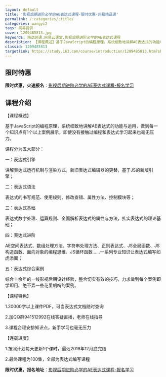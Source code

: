 ```yaml
---
layout: default
title: '影视后期进阶必学的AE表达式课程-限时优惠-网易精品课'
permalink: /:categories/:title/
categories: wangyi2
tags: 网易提供
cover: 1209485813.jpg
keywords: 精选网课,网易云课堂,影视后期进阶必学的AE表达式课程
description: 【课程概述】基于JavaScript的编程原理，系统细致地讲解AE表达式的功能与运用，做到每一个知识点有1个以上案例展示
classid: 1209485813
targetlink: https://study.163.com/course/introduction/1209485813.htm?share=1&shareId=1025206652&utm_campaign=share&utm_medium=iphoneShare&utm_source=&utm_u=1025206652
---
```


## 限时特惠

**限时优惠，火速报名**：[影视后期进阶必学的AE表达式课程-报名学习](https://study.163.com/course/introduction/1209485813.htm?share=1&shareId=1025206652&utm_campaign=share&utm_medium=iphoneShare&utm_source=&utm_u=1025206652)

## 课程介绍

【课程概述】



基于JavaScript的编程原理，系统细致地讲解AE表达式的功能与运用，做到每一个知识点有1个以上案例展示，即使没有接触过编程和表达式学习起来也毫无压力。



课程分为五大部分：

一：表达式引擎

讲解表达式运行机制与渲染方式，新旧表达式编辑器的更替，基于JS的新版引擎；



二：表达式语法

表达式的书写规范、使用规则、修改查错、属性方法、控制模块等；



三：表达式基础

表达式数字处理、运算规则、全面解析表达式的属性与方法，扎实表达式的理论基础；



四：表达式进阶

AE空间表达式、数组处理方法、字符串处理方法、正则表达式、JS全局函数、JS构造函数、面向对象的编程思维、JS循环函数……一系列专业知识让表达式编写如虎添翼；



五：表达式综合案例

综合十余年的一线影视后期设计经验，整合切实有效的技巧，力求做到每个案例即学即用、绝不弄一些花里胡哨的案例。



【课程特色】

1.30000字以上课件PDF，可当表达式文档随时查询

2.加QQ群941512992在线答疑直播，老师在线指导

3.课程合理安排知识点，新手学习也毫无压力



【连载进度】

1.按照计划每天更新1个课时，最迟2019年12月底完结

2.最终课程为100集，全部为表达式编写课程

**限时优惠，报名地址**：[影视后期进阶必学的AE表达式课程-报名学习](https://study.163.com/course/introduction/1209485813.htm?share=1&shareId=1025206652&utm_campaign=share&utm_medium=iphoneShare&utm_source=&utm_u=1025206652)

